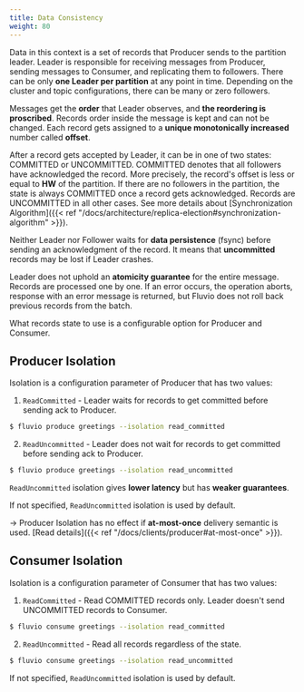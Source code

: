 ```yaml
---
title: Data Consistency
weight: 80
---
```

Data in this context is a set of records that Producer sends to the partition leader. Leader is responsible for receiving
messages from Producer, sending messages to Consumer, and replicating them to followers. There can be only **one Leader
per partition** at any point in time. Depending on the cluster and topic configurations, there can be many or zero followers.

Messages get the **order** that Leader observes, and **the reordering is proscribed**. Records order inside the message 
is kept and can not be changed. Each record gets assigned to a **unique monotonically increased** number called **offset**.

After a record gets accepted by Leader, it can be in one of two states: COMMITTED or UNCOMMITTED. COMMITTED denotes 
that all followers have acknowledged the record. More precisely, the record's offset is less or equal to **HW**
of the partition. If there are no followers in the partition, the state is always COMMITTED once
a record gets acknowledged. Records are UNCOMMITTED in all other cases. 
See more details about [Synchronization Algorithm]({{< ref "/docs/architecture/replica-election#synchronization-algorithm" >}}).

Neither Leader nor Follower waits for **data persistence** (fsync) before sending an acknowledgment of the record. It means that
**uncommitted** records may be lost if Leader crashes.

Leader does not uphold an **atomicity guarantee** for the entire message. Records are processed one by one. If an error occurs, 
the operation aborts, response with an error message is returned, but Fluvio does not roll back previous records from the batch. 

What records state to use is a configurable option for Producer and Consumer.

## Producer Isolation
Isolation is a configuration parameter of Producer that has two values:

1. `ReadCommitted` - Leader waits for records to get committed before sending ack to Producer.
```bash
$ fluvio produce greetings --isolation read_committed
```

2. `ReadUncommitted` - Leader does not wait for records to get committed before sending ack to Producer.
```bash
$ fluvio produce greetings --isolation read_uncommitted
```

`ReadUncommitted` isolation gives **lower latency** but has **weaker guarantees**. 

If not specified, `ReadUncommitted` isolation is used by default.

-> Producer Isolation has no effect if **at-most-once** delivery semantic is used. [Read details]({{< ref "/docs/clients/producer#at-most-once" >}}).

## Consumer Isolation
Isolation is a configuration parameter of Consumer that has two values:

1. `ReadCommitted` - Read COMMITTED records only. Leader doesn't send UNCOMMITTED records to Consumer.
```bash
$ fluvio consume greetings --isolation read_committed
```

2. `ReadUncommitted` - Read all records regardless of the state.
```bash
$ fluvio consume greetings --isolation read_uncommitted
```

If not specified, `ReadUncommitted` isolation is used by default.



